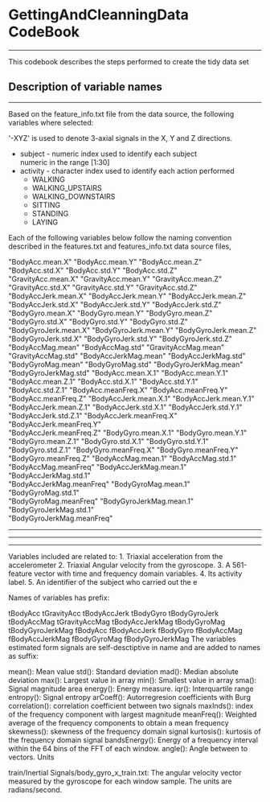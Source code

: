# GettingAndCleanningData CodeBook
-------------------------------------------------------------------------------

This codebook describes the steps performed to create the tidy data set 

## Description of variable names
-------------------------------------------------------------------------------

Based on the feature_info.txt file from the data source, the following 
variables where selected:

'-XYZ' is used to denote 3-axial signals in the X, Y and Z directions.

* subject - numeric index used to identify each subject                    
	numeric in the range [1:30]
* activity - character index used to identify each action performed
	* WALKING
	* WALKING_UPSTAIRS
	* WALKING_DOWNSTAIRS
	* SITTING
	* STANDING
	* LAYING
	
Each of the following variables below follow the naming convention 
described in the features.txt and features_info.txt data source files, 

"BodyAcc.mean.X"           "BodyAcc.mean.Y"           "BodyAcc.mean.Z"          
"BodyAcc.std.X"            "BodyAcc.std.Y"            "BodyAcc.std.Z"           
"GravityAcc.mean.X"        "GravityAcc.mean.Y"        "GravityAcc.mean.Z"       
"GravityAcc.std.X"         "GravityAcc.std.Y"         "GravityAcc.std.Z"        
"BodyAccJerk.mean.X"       "BodyAccJerk.mean.Y"       "BodyAccJerk.mean.Z"      
"BodyAccJerk.std.X"        "BodyAccJerk.std.Y"        "BodyAccJerk.std.Z"       
"BodyGyro.mean.X"          "BodyGyro.mean.Y"          "BodyGyro.mean.Z"         
"BodyGyro.std.X"           "BodyGyro.std.Y"           "BodyGyro.std.Z"          
"BodyGyroJerk.mean.X"      "BodyGyroJerk.mean.Y"      "BodyGyroJerk.mean.Z"     
"BodyGyroJerk.std.X"       "BodyGyroJerk.std.Y"       "BodyGyroJerk.std.Z"      
"BodyAccMag.mean"          "BodyAccMag.std"           "GravityAccMag.mean"      
"GravityAccMag.std"        "BodyAccJerkMag.mean"      "BodyAccJerkMag.std"      
"BodyGyroMag.mean"         "BodyGyroMag.std"          "BodyGyroJerkMag.mean"    
"BodyGyroJerkMag.std"      "BodyAcc.mean.X.1"         "BodyAcc.mean.Y.1"        
"BodyAcc.mean.Z.1"         "BodyAcc.std.X.1"          "BodyAcc.std.Y.1"         
"BodyAcc.std.Z.1"          "BodyAcc.meanFreq.X"       "BodyAcc.meanFreq.Y"      
"BodyAcc.meanFreq.Z"       "BodyAccJerk.mean.X.1"     "BodyAccJerk.mean.Y.1"    
"BodyAccJerk.mean.Z.1"     "BodyAccJerk.std.X.1"      "BodyAccJerk.std.Y.1"     
"BodyAccJerk.std.Z.1"      "BodyAccJerk.meanFreq.X"   "BodyAccJerk.meanFreq.Y"  
"BodyAccJerk.meanFreq.Z"   "BodyGyro.mean.X.1"        "BodyGyro.mean.Y.1"       
"BodyGyro.mean.Z.1"        "BodyGyro.std.X.1"         "BodyGyro.std.Y.1"        
"BodyGyro.std.Z.1"         "BodyGyro.meanFreq.X"      "BodyGyro.meanFreq.Y"     
"BodyGyro.meanFreq.Z"      "BodyAccMag.mean.1"        "BodyAccMag.std.1"        
"BodyAccMag.meanFreq"      "BodyAccJerkMag.mean.1"    "BodyAccJerkMag.std.1"    
"BodyAccJerkMag.meanFreq"  "BodyGyroMag.mean.1"       "BodyGyroMag.std.1"       
"BodyGyroMag.meanFreq"     "BodyGyroJerkMag.mean.1"   "BodyGyroJerkMag.std.1"   
"BodyGyroJerkMag.meanFreq"

-------------------------------------------------------------------------------
-------------------------------------------------------------------------------
-------------------------------------------------------------------------------




Variables included are related to: 1. Triaxial acceleration from the accelerometer 2. Triaxial Angular velocity from the gyroscope. 3. A 561-feature vector with time and frequency domain variables. 4. Its activity label. 5. An identifier of the subject who carried out the e

Names of variables has prefix:

tBodyAcc
tGravityAcc
tBodyAccJerk
tBodyGyro
tBodyGyroJerk
tBodyAccMag
tGravityAccMag
tBodyAccJerkMag
tBodyGyroMag
tBodyGyroJerkMag
fBodyAcc
fBodyAccJerk
fBodyGyro
fBodyAccMag
fBodyAccJerkMag
fBodyGyroMag
fBodyGyroJerkMag
The variables estimated form signals are self-desctiptive in name and are added to names as suffix:

mean(): Mean value
std(): Standard deviation
mad(): Median absolute deviation
max(): Largest value in array
min(): Smallest value in array
sma(): Signal magnitude area
energy(): Energy measure.
iqr(): Interquartile range
entropy(): Signal entropy
arCoeff(): Autorregresion coefficients with Burg
correlation(): correlation coefficient between two signals
maxInds(): index of the frequency component with largest magnitude
meanFreq(): Weighted average of the frequency components to obtain a mean frequency
skewness(): skewness of the frequency domain signal
kurtosis(): kurtosis of the frequency domain signal
bandsEnergy(): Energy of a frequency interval within the 64 bins of the FFT of each window.
angle(): Angle between to vectors.
Units

train/Inertial Signals/body_gyro_x_train.txt: The angular velocity vector measured by the gyroscope for each window sample. The units are radians/second.